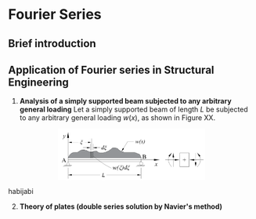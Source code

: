 # Fourier Series

## Brief introduction

## Application of Fourier series in Structural Engineering

1. **Analysis of a simply supported beam subjected to any arbitrary general loading**
   Let a simply supported beam of length $L$ be subjected to any arbitrary general loading $w(x)$, as shown in Figure XX.

  <!-- ![Figure1](ssb_general_load.png) -->
  <p align="center">
      <img align="center" src="ssb_general_load.png" alt="drawing" width="300"/>
      <figcaption> habijabi </figcaption>
  </p>

2. **Theory of plates (double series solution by Navier's method)**

